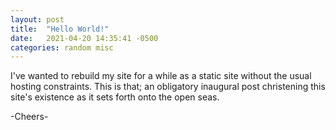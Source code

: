 ```yaml
---
layout: post
title:  "Hello World!"
date:   2021-04-20 14:35:41 -0500
categories: random misc
---
```

I've wanted to rebuild my site for a while as a static site without the usual hosting constraints. This is that; an obligatory inaugural post christening this site's existence as it sets forth onto the open seas.

-Cheers-
